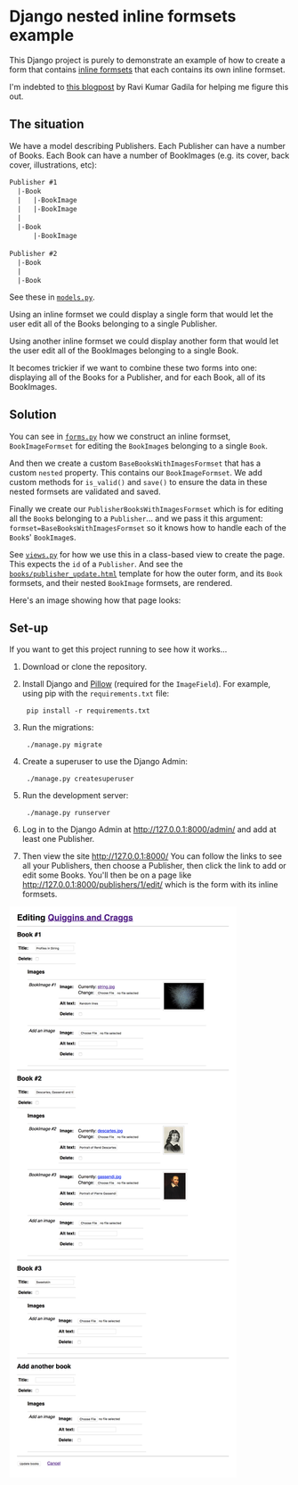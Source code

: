 # Django nested inline formsets example

This Django project is purely to demonstrate an example of how to create a form that contains [inline formsets][if] that each contains its own inline formset.

I'm indebted to [this blogpost][post] by Ravi Kumar Gadila for helping me figure this out.

[if]: https://docs.djangoproject.com/en/2.0/topics/forms/modelforms/#inline-formsets
[post]: https://micropyramid.com/blog/how-to-use-nested-formsets-in-django/

## The situation

We have a model describing Publishers. Each Publisher can have a number of Books. Each Book can have a number of BookImages (e.g. its cover, back cover, illustrations, etc):

    Publisher #1
      |-Book
      |   |-BookImage
      |   |-BookImage
      |
      |-Book
          |-BookImage

    Publisher #2
      |-Book
      |
      |-Book

See these in [`models.py`][models].

Using an inline formset we could display a single form that would let the user edit all of the Books belonging to a single Publisher.

Using another inline formset we could display another form that would let the user edit all of the BookImages belonging to a single Book.

It becomes trickier if we want to combine these two forms into one: displaying all of the Books for a Publisher, and for each Book, all of its BookImages.

## Solution

You can see in [`forms.py`][forms] how we construct an inline formset, `BookImageFormset` for editing the `BookImage`s belonging to a single `Book`.

And then we create a custom `BaseBooksWithImagesFormset` that has a custom `nested` property. This contains our `BookImageFormset`. We add custom methods for `is_valid()` and `save()` to ensure the data in these nested formsets are validated and saved.

Finally we create our `PublisherBooksWithImagesFormset` which is for editing all the `Book`s belonging to a `Publisher`... and we pass it this argument: `formset=BaseBooksWithImagesFormset` so it knows how to handle each of the `Book`s' `BookImage`s.

See [`views.py`][views] for how we use this in a class-based view to create the page. This expects the `id` of a `Publisher`. And see the [`books/publisher_update.html`][template] template for how the outer form, and its `Book` formsets, and their nested `BookImage` formsets, are rendered.

[models]: publishing/books/models.py
[forms]: publishing/books/forms.py
[views]: publishing/books/views.py
[template]: publishing/books/templates/books/publisher_update.html

Here's an image showing how that page looks:


## Set-up

If you want to get this project running to see how it works...

1. Download or clone the repository.

2. Install Django and [Pillow](https://pillow.readthedocs.io/en/latest/) (required for the `ImageField`). For example, using pip with the `requirements.txt` file:

		pip install -r requirements.txt

3. Run the migrations:

		./manage.py migrate

4. Create a superuser to use the Django Admin:

		./manage.py createsuperuser

5. Run the development server:

		./manage.py runserver

6. Log in to the Django Admin at http://127.0.0.1:8000/admin/ and add at least one Publisher.

7. Then view the site http://127.0.0.1:8000/ You can follow the links to see all your Publishers, then choose a Publisher, then click the link to add or edit some Books. You'll then be on a page like http://127.0.0.1:8000/publishers/1/edit/ which is the form with its inline formsets.

![](example.png?raw=true)
